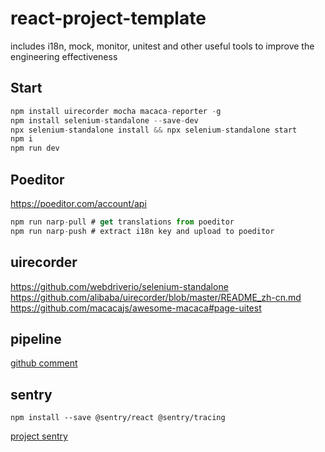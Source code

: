 # react-project-template
includes i18n, mock, monitor, unitest and other useful tools to improve the engineering effectiveness
## Start
```js
npm install uirecorder mocha macaca-reporter -g
npm install selenium-standalone --save-dev
npx selenium-standalone install && npx selenium-standalone start
npm i
npm run dev
```
## Poeditor     
https://poeditor.com/account/api      
```js
npm run narp-pull # get translations from poeditor
npm run narp-push # extract i18n key and upload to poeditor
```  

## uirecorder
https://github.com/webdriverio/selenium-standalone      
https://github.com/alibaba/uirecorder/blob/master/README_zh-cn.md       
https://github.com/macacajs/awesome-macaca#page-uitest

## pipeline
[github comment](https://docs.github.com/en/rest/commits/comments?apiVersion=2022-11-28#create-a-commit-comment)        

## sentry
```shell
npm install --save @sentry/react @sentry/tracing
```
[project sentry](https://nibilin33.sentry.io/projects/react-project-template/?project=4504650564108288)      